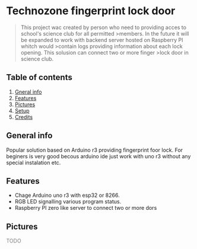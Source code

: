 # Technozone fingerprint lock door 

>This project wac created by person who need to providing acces to school's science club for all permitted >members. In the future it will be expanded to work with backend server hosted on Raspberry PI whitch would >contain logs providing information about each lock opening. This solusion can connect two or more finger >lock door in science club. 

## Table of contents 
1. [Gneral info](#general-info) 
2. [Features](#features) 
3. [Pictures](#pictures) 
4. [Setup](#setup)   <!-- to:do in feature is do a good setup section -->
5. [Credits](#credits) 


## General info
Popular solution based on Arduino r3 providing fingerprint foor lock. For beginers is very good becous arduino ide just work with uno r3 without any special instalation etc.  


## Features
* Chage Arduino uno r3 with esp32 or 8266. 
* RGB LED signalling various program status. 
* Raspberry PI zero like server to connect two or more dors 


## Pictures <!-- do a good looking pictures if i actualy done -->
<span style="color: gray"> TODO </span>

[general-info]: https://github.com/SciMon183/technozone_fingerprint#general-info